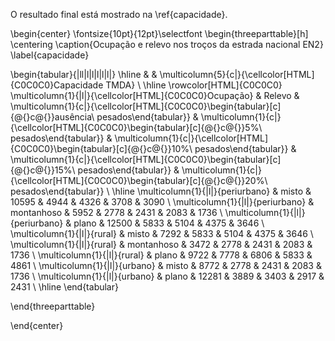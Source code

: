 O resultado final está mostrado na \ref{capacidade}.

\begin{center}
\fontsize{10pt}{12pt}\selectfont
\begin{threeparttable}[h]
\centering
\caption{Ocupação e relevo nos troços da estrada nacional EN2}
\label{capacidade}

\begin{tabular}{|ll|l|l|l|l|l|}
\hline
                                                       &            & \multicolumn{5}{c|}{\cellcolor[HTML]{C0C0C0}Capacidade TMDA}                                                                                                                                                                                                                                                                                                                                                                                                                                                                   \\ \hline
\rowcolor[HTML]{C0C0C0} 
\multicolumn{1}{|l|}{\cellcolor[HTML]{C0C0C0}Ocupação} & Relevo     & \multicolumn{1}{c|}{\cellcolor[HTML]{C0C0C0}\begin{tabular}[c]{@{}c@{}}ausência\\ pesados\end{tabular}} & \multicolumn{1}{c|}{\cellcolor[HTML]{C0C0C0}\begin{tabular}[c]{@{}c@{}}5\%\\ pesados\end{tabular}} & \multicolumn{1}{c|}{\cellcolor[HTML]{C0C0C0}\begin{tabular}[c]{@{}c@{}}10\%\\ pesados\end{tabular}} & \multicolumn{1}{c|}{\cellcolor[HTML]{C0C0C0}\begin{tabular}[c]{@{}c@{}}15\%\\ pesados\end{tabular}} & \multicolumn{1}{c|}{\cellcolor[HTML]{C0C0C0}\begin{tabular}[c]{@{}c@{}}20\%\\ pesados\end{tabular}} \\ \hline
\multicolumn{1}{|l|}{periurbano}                       & misto      & 10595                                                                                                   & 4944                                                                                               & 4326                                                                                                & 3708                                                                                                & 3090                                                                                                \\
\multicolumn{1}{|l|}{periurbano}                       & montanhoso & 5952                                                                                                    & 2778                                                                                               & 2431                                                                                                & 2083                                                                                                & 1736                                                                                                \\
\multicolumn{1}{|l|}{periurbano}                       & plano      & 12500                                                                                                   & 5833                                                                                               & 5104                                                                                                & 4375                                                                                                & 3646                                                                                                \\
\multicolumn{1}{|l|}{rural}                            & misto      & 7292                                                                                                    & 5833                                                                                               & 5104                                                                                                & 4375                                                                                                & 3646                                                                                                \\
\multicolumn{1}{|l|}{rural}                            & montanhoso & 3472                                                                                                    & 2778                                                                                               & 2431                                                                                                & 2083                                                                                                & 1736                                                                                                \\
\multicolumn{1}{|l|}{rural}                            & plano      & 9722                                                                                                    & 7778                                                                                               & 6806                                                                                                & 5833                                                                                                & 4861                                                                                                \\
\multicolumn{1}{|l|}{urbano}                           & misto      & 8772                                                                                                    & 2778                                                                                               & 2431                                                                                                & 2083                                                                                                & 1736                                                                                                \\
\multicolumn{1}{|l|}{urbano}                           & plano      & 12281                                                                                                   & 3889                                                                                               & 3403                                                                                                & 2917                                                                                                & 2431                                                                                                \\ \hline
\end{tabular}

\end{threeparttable}

\end{center}
